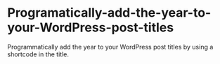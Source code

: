 # Programatically-add-the-year-to-your-WordPress-post-titles
Programmatically add the year to your WordPress post titles by using a shortcode in the title.
